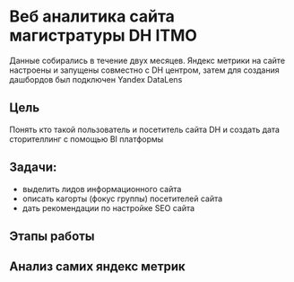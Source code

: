 # Веб аналитика сайта магистратуры DH ITMO 
Данные собирались в течение двух месяцев. 
Яндекс метрики на сайте настроены и запущены совместно с DH центром, затем для создания дашбордов был подключен Yandex DataLens

## Цель
Понять кто такой пользователь и посетитель сайта DH и создать дата сторителлинг с помощью BI платформы

## Задачи: 
* выделить лидов информационного сайта
* описать кагорты (фокус группы) посетителей сайта
* дать рекомендации по настройке SEO сайта


## Этапы работы 



## Анализ самих яндекс метрик 
